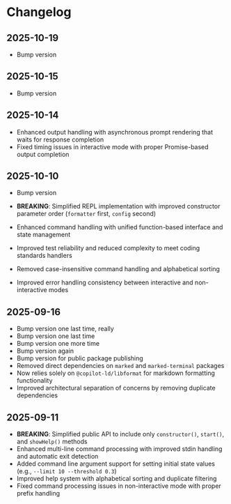 # Changelog

## 2025-10-19

- Bump version

## 2025-10-15

- Bump version

## 2025-10-14

- Enhanced output handling with asynchronous prompt rendering that waits for
  response completion
- Fixed timing issues in interactive mode with proper Promise-based output
  completion

## 2025-10-10

- Bump version

- **BREAKING**: Simplified REPL implementation with improved constructor
  parameter order (`formatter` first, `config` second)
- Enhanced command handling with unified function-based interface and state
  management
- Improved test reliability and reduced complexity to meet coding standards
  handlers
- Removed case-insensitive command handling and alphabetical sorting
- Improved error handling consistency between interactive and non-interactive
  modes

## 2025-09-16

- Bump version one last time, really
- Bump version one last time
- Bump version one more time
- Bump version again
- Bump version for public package publishing
- Removed direct dependencies on `marked` and `marked-terminal` packages
- Now relies solely on `@copilot-ld/libformat` for markdown formatting
  functionality
- Improved architectural separation of concerns by removing duplicate
  dependencies

## 2025-09-11

- **BREAKING**: Simplified public API to include only `constructor()`,
  `start()`, and `showHelp()` methods
- Enhanced multi-line command processing with improved stdin handling and
  automatic exit detection
- Added command line argument support for setting initial state values (e.g.,
  `--limit 10 --threshold 0.3`)
- Improved help system with alphabetical sorting and duplicate filtering
- Fixed command processing issues in non-interactive mode with proper prefix
  handling
